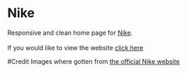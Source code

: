 # Nike
Responsive and clean home page for [Nike](https://www.nike.com).
<br> 
<br>
If you would like to view the website [click here](https://komeegbedi.github.io/Nike/)

#Credit
Images where gotten from [the official Nike website](https://www.nike.com)
